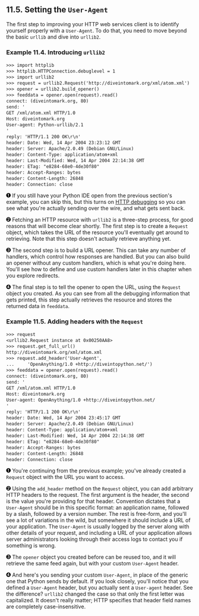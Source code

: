 

11.5. Setting the `User-Agent`
------------------------------

The first step to improving your HTTP web services client is to identify
yourself properly with a `User-Agent`. To do that, you need to move
beyond the basic `urllib` and dive into `urllib2`.

### Example 11.4. Introducing `urllib2`

    >>> import httplib
    >>> httplib.HTTPConnection.debuglevel = 1                             
    >>> import urllib2
    >>> request = urllib2.Request('http://diveintomark.org/xml/atom.xml') 
    >>> opener = urllib2.build_opener()                                   
    >>> feeddata = opener.open(request).read()                            
    connect: (diveintomark.org, 80)
    send: '
    GET /xml/atom.xml HTTP/1.0
    Host: diveintomark.org
    User-agent: Python-urllib/2.1
    '
    reply: 'HTTP/1.1 200 OK\r\n'
    header: Date: Wed, 14 Apr 2004 23:23:12 GMT
    header: Server: Apache/2.0.49 (Debian GNU/Linux)
    header: Content-Type: application/atom+xml
    header: Last-Modified: Wed, 14 Apr 2004 22:14:38 GMT
    header: ETag: "e8284-68e0-4de30f80"
    header: Accept-Ranges: bytes
    header: Content-Length: 26848
    header: Connection: close



[![1](../images/callouts/1.png)](#oa.useragent.1.1) If you still have your Python IDE open from the previous section's example, you can skip this, but this turns on [HTTP debugging](debugging.html "11.4. Debugging HTTP web services") so you can see what you're actually sending over the wire, and what gets sent back. 

[![2](../images/callouts/2.png)](#oa.useragent.1.2) Fetching an HTTP resource with `urllib2` is a three-step process, for good reasons that will become clear shortly. The first step is to create a `Request` object, which takes the URL of the resource you'll eventually get around to retrieving. Note that this step doesn't actually retrieve anything yet. 

[![3](../images/callouts/3.png)](#oa.useragent.1.3) The second step is to build a URL opener. This can take any number of handlers, which control how responses are handled. But you can also build an opener without any custom handlers, which is what you're doing here. You'll see how to define and use custom handlers later in this chapter when you explore redirects. 

[![4](../images/callouts/4.png)](#oa.useragent.1.4) The final step is to tell the opener to open the URL, using the `Request` object you created. As you can see from all the debugging information that gets printed, this step actually retrieves the resource and stores the returned data in `feeddata`. 

### Example 11.5. Adding headers with the `Request`

    >>> request                                                
    <urllib2.Request instance at 0x00250AA8>
    >>> request.get_full_url()
    http://diveintomark.org/xml/atom.xml
    >>> request.add_header('User-Agent',
    ...     'OpenAnything/1.0 +http://diveintopython.net/')
    >>> feeddata = opener.open(request).read()                 
    connect: (diveintomark.org, 80)
    send: '
    GET /xml/atom.xml HTTP/1.0
    Host: diveintomark.org
    User-agent: OpenAnything/1.0 +http://diveintopython.net/
    '
    reply: 'HTTP/1.1 200 OK\r\n'
    header: Date: Wed, 14 Apr 2004 23:45:17 GMT
    header: Server: Apache/2.0.49 (Debian GNU/Linux)
    header: Content-Type: application/atom+xml
    header: Last-Modified: Wed, 14 Apr 2004 22:14:38 GMT
    header: ETag: "e8284-68e0-4de30f80"
    header: Accept-Ranges: bytes
    header: Content-Length: 26848
    header: Connection: close



[![1](../images/callouts/1.png)](#oa.useragent.2.1) You're continuing from the previous example; you've already created a `Request` object with the URL you want to access. 

[![2](../images/callouts/2.png)](#oa.useragent.2.2) Using the `add_header` method on the `Request` object, you can add arbitrary HTTP headers to the request. The first argument is the header, the second is the value you're providing for that header. Convention dictates that a `User-Agent` should be in this specific format: an application name, followed by a slash, followed by a version number. The rest is free-form, and you'll see a lot of variations in the wild, but somewhere it should include a URL of your application. The `User-Agent` is usually logged by the server along with other details of your request, and including a URL of your application allows server administrators looking through their access logs to contact you if something is wrong. 

[![3](../images/callouts/3.png)](#oa.useragent.2.3) The `opener` object you created before can be reused too, and it will retrieve the same feed again, but with your custom `User-Agent` header. 

[![4](../images/callouts/4.png)](#oa.useragent.2.4) And here's you sending your custom `User-Agent`, in place of the generic one that Python sends by default. If you look closely, you'll notice that you defined a `User-Agent` header, but you actually sent a `User-agent` header. See the difference? `urllib2` changed the case so that only the first letter was capitalized. It doesn't really matter; HTTP specifies that header field names are completely case-insensitive. 

  

